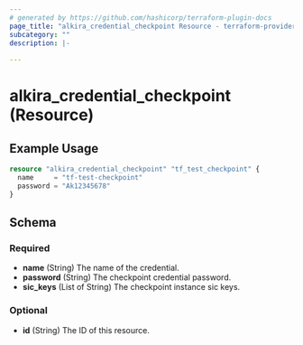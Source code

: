 ```yaml
---
# generated by https://github.com/hashicorp/terraform-plugin-docs
page_title: "alkira_credential_checkpoint Resource - terraform-provider-alkira"
subcategory: ""
description: |-
  
---
```


# alkira_credential_checkpoint (Resource)



## Example Usage

```terraform
resource "alkira_credential_checkpoint" "tf_test_checkpoint" {
  name     = "tf-test-checkpoint"
  password = "Ak12345678"
}
```

<!-- schema generated by tfplugindocs -->
## Schema

### Required

- **name** (String) The name of the credential.
- **password** (String) The checkpoint credential password.
- **sic_keys** (List of String) The checkpoint instance sic keys.

### Optional

- **id** (String) The ID of this resource.


